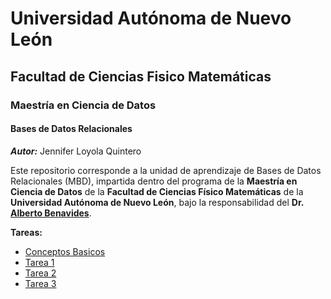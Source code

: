 # Universidad Autónoma de Nuevo León

## Facultad de Ciencias Fisico Matemáticas

### Maestría en Ciencia de Datos

#### Bases de Datos Relacionales
_**Autor:**_ Jennifer Loyola Quintero

Este repositorio corresponde a la unidad de aprendizaje de Bases de Datos Relacionales (MBD), impartida dentro del programa de la **Maestría en Ciencia de Datos** de la **Facultad de Ciencias Físico Matemáticas** de la **Universidad Autónoma de Nuevo León**, bajo la responsabilidad del **Dr. [Alberto Benavides](https://github.com/albertobenavides)**.

**Tareas:**

- [Conceptos Basicos](https://github.com/jenniloyola8/MCD_BDR_2025/blob/main/Tarea%201/Conceptos_Basicos.md)
- [Tarea 1](https://github.com/jenniloyola8/MCD_BDR_2025/blob/main/Tarea%201/Tarea1_Investigacion.md)
- [Tarea 2](https://github.com/jenniloyola8/MCD_BDR_2025/blob/main/Tarea%201/Tarea2_EntidadRelacion.md)
- [Tarea 3]()